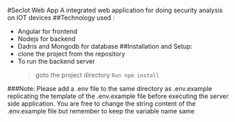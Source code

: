 #SecIot Web App
A integrated web application for doing security analysis on IOT devices
##Technology used :

- Angular for frontend
- Nodejs for backend
- Dadris and Mongodb for database
  ##Installation and Setup:
- clone the project from the repository
- To run the backend server
  > goto the project directory
  > `Run npm install`

###Note:
Please add a .env file to the same directory as .env.example replicating the template of the .env.example file before executing the server side application. You are free to change the string content of the .env.example file but remember to keep the variable name same

